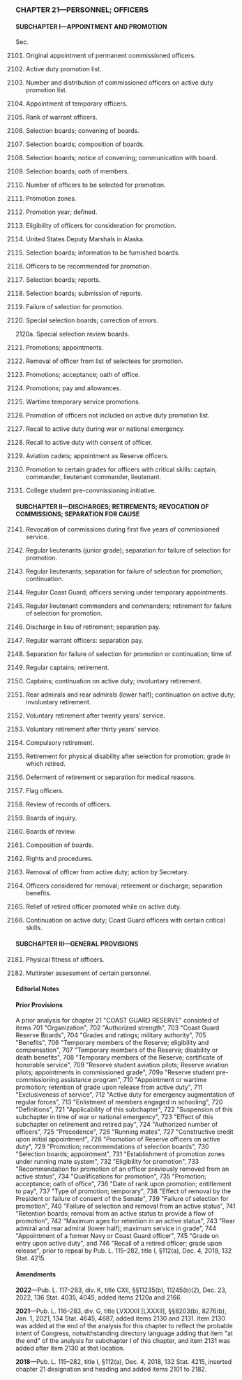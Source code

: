 ### **CHAPTER 21—PERSONNEL; OFFICERS** ###

#### SUBCHAPTER I—APPOINTMENT AND PROMOTION ####

Sec.

2101. Original appointment of permanent commissioned officers.

2102. Active duty promotion list.

2103. Number and distribution of commissioned officers on active duty promotion list.

2104. Appointment of temporary officers.

2105. Rank of warrant officers.

2106. Selection boards; convening of boards.

2107. Selection boards; composition of boards.

2108. Selection boards; notice of convening; communication with board.

2109. Selection boards; oath of members.

2110. Number of officers to be selected for promotion.

2111. Promotion zones.

2112. Promotion year; defined.

2113. Eligibility of officers for consideration for promotion.

2114. United States Deputy Marshals in Alaska.

2115. Selection boards; information to be furnished boards.

2116. Officers to be recommended for promotion.

2117. Selection boards; reports.

2118. Selection boards; submission of reports.

2119. Failure of selection for promotion.

2120. Special selection boards; correction of errors.

2120a. Special selection review boards.

2121. Promotions; appointments.

2122. Removal of officer from list of selectees for promotion.

2123. Promotions; acceptance; oath of office.

2124. Promotions; pay and allowances.

2125. Wartime temporary service promotions.

2126. Promotion of officers not included on active duty promotion list.

2127. Recall to active duty during war or national emergency.

2128. Recall to active duty with consent of officer.

2129. Aviation cadets; appointment as Reserve officers.

2130. Promotion to certain grades for officers with critical skills: captain, commander, lieutenant commander, lieutenant.

2131. College student pre-commissioning initiative.

#### SUBCHAPTER II—DISCHARGES; RETIREMENTS; REVOCATION OF COMMISSIONS; SEPARATION FOR CAUSE ####

2141. Revocation of commissions during first five years of commissioned service.

2142. Regular lieutenants (junior grade); separation for failure of selection for promotion.

2143. Regular lieutenants; separation for failure of selection for promotion; continuation.

2144. Regular Coast Guard; officers serving under temporary appointments.

2145. Regular lieutenant commanders and commanders; retirement for failure of selection for promotion.

2146. Discharge in lieu of retirement; separation pay.

2147. Regular warrant officers: separation pay.

2148. Separation for failure of selection for promotion or continuation; time of.

2149. Regular captains; retirement.

2150. Captains; continuation on active duty; involuntary retirement.

2151. Rear admirals and rear admirals (lower half); continuation on active duty; involuntary retirement.

2152. Voluntary retirement after twenty years' service.

2153. Voluntary retirement after thirty years' service.

2154. Compulsory retirement.

2155. Retirement for physical disability after selection for promotion; grade in which retired.

2156. Deferment of retirement or separation for medical reasons.

2157. Flag officers.

2158. Review of records of officers.

2159. Boards of inquiry.

2160. Boards of review.

2161. Composition of boards.

2162. Rights and procedures.

2163. Removal of officer from active duty; action by Secretary.

2164. Officers considered for removal; retirement or discharge; separation benefits.

2165. Relief of retired officer promoted while on active duty.

2166. Continuation on active duty; Coast Guard officers with certain critical skills.

#### SUBCHAPTER III—GENERAL PROVISIONS ####

2181. Physical fitness of officers.

2182. Multirater assessment of certain personnel.

#### **Editorial Notes** ####

#### Prior Provisions ####

A prior analysis for chapter 21 "COAST GUARD RESERVE" consisted of items 701 "Organization", 702 "Authorized strength", 703 "Coast Guard Reserve Boards", 704 "Grades and ratings; military authority", 705 "Benefits", 706 "Temporary members of the Reserve; eligibility and compensation", 707 "Temporary members of the Reserve; disability or death benefits", 708 "Temporary members of the Reserve; certificate of honorable service", 709 "Reserve student aviation pilots; Reserve aviation pilots; appointments in commissioned grade", 709a "Reserve student pre-commissioning assistance program", 710 "Appointment or wartime promotion; retention of grade upon release from active duty", 711 "Exclusiveness of service", 712 "Active duty for emergency augmentation of regular forces", 713 "Enlistment of members engaged in schooling", 720 "Definitions", 721 "Applicability of this subchapter", 722 "Suspension of this subchapter in time of war or national emergency", 723 "Effect of this subchapter on retirement and retired pay", 724 "Authorized number of officers", 725 "Precedence", 726 "Running mates", 727 "Constructive credit upon initial appointment", 728 "Promotion of Reserve officers on active duty", 729 "Promotion; recommendations of selection boards", 730 "Selection boards; appointment", 731 "Establishment of promotion zones under running mate system", 732 "Eligibility for promotion", 733 "Recommendation for promotion of an officer previously removed from an active status", 734 "Qualifications for promotion", 735 "Promotion; acceptance; oath of office", 736 "Date of rank upon promotion; entitlement to pay", 737 "Type of promotion; temporary", 738 "Effect of removal by the President or failure of consent of the Senate", 739 "Failure of selection for promotion", 740 "Failure of selection and removal from an active status", 741 "Retention boards; removal from an active status to provide a flow of promotion", 742 "Maximum ages for retention in an active status", 743 "Rear admiral and rear admiral (lower half); maximum service in grade", 744 "Appointment of a former Navy or Coast Guard officer", 745 "Grade on entry upon active duty", and 746 "Recall of a retired officer; grade upon release", prior to repeal by Pub. L. 115–282, title I, §112(a), Dec. 4, 2018, 132 Stat. 4215.

#### Amendments ####

**2022**—Pub. L. 117–263, div. K, title CXII, §§11235(b), 11245(b)(2), Dec. 23, 2022, 136 Stat. 4035, 4045, added items 2120a and 2166.

**2021**—Pub. L. 116–283, div. G, title LVXXXII [LXXXII], §§8203(b), 8276(b), Jan. 1, 2021, 134 Stat. 4645, 4687, added items 2130 and 2131. Item 2130 was added at the end of the analysis for this chapter to reflect the probable intent of Congress, notwithstanding directory language adding that item "at the end" of the analysis for subchapter I of this chapter, and item 2131 was added after item 2130 at that location.

**2018**—Pub. L. 115–282, title I, §112(a), Dec. 4, 2018, 132 Stat. 4215, inserted chapter 21 designation and heading and added items 2101 to 2182.